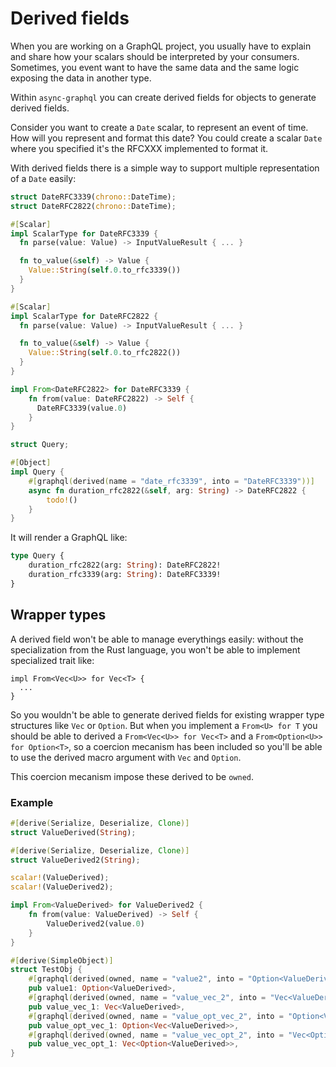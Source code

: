 # Derived fields

When you are working on a GraphQL project, you usually have to explain and share how your scalars should
be interpreted by your consumers. Sometimes, you event want to have the same data and the same logic exposing
the data in another type.

Within `async-graphql` you can create derived fields for objects to generate derived fields.

Consider you want to create a `Date` scalar, to represent an event of time.
How will you represent and format this date? You could create a scalar `Date` where you specified it's the RFCXXX
implemented to format it.

With derived fields there is a simple way to support multiple representation of a `Date` easily:

```rust
struct DateRFC3339(chrono::DateTime);
struct DateRFC2822(chrono::DateTime);

#[Scalar]
impl ScalarType for DateRFC3339 {
  fn parse(value: Value) -> InputValueResult { ... } 

  fn to_value(&self) -> Value {
    Value::String(self.0.to_rfc3339())
  }
}

#[Scalar]
impl ScalarType for DateRFC2822 {
  fn parse(value: Value) -> InputValueResult { ... } 

  fn to_value(&self) -> Value {
    Value::String(self.0.to_rfc2822())
  }
}

impl From<DateRFC2822> for DateRFC3339 {
    fn from(value: DateRFC2822) -> Self {
      DateRFC3339(value.0)
    }
}

struct Query;

#[Object]
impl Query {
    #[graphql(derived(name = "date_rfc3339", into = "DateRFC3339"))]
    async fn duration_rfc2822(&self, arg: String) -> DateRFC2822 {
        todo!()
    }
}
```

It will render a GraphQL like:

```graphql
type Query {
	duration_rfc2822(arg: String): DateRFC2822!
	duration_rfc3339(arg: String): DateRFC3339!
}
```

## Wrapper types

A derived field won't be able to manage everythings easily: without the specialization from the Rust language, you won't be able to implement specialized trait like:
```
impl From<Vec<U>> for Vec<T> {
  ...
}
```

So you wouldn't be able to generate derived fields for existing wrapper type structures like `Vec` or `Option`. But when you implement a `From<U> for T` you should be able to derived a `From<Vec<U>> for Vec<T>` and a `From<Option<U>> for Option<T>`, so a coercion mecanism has been included so you'll be able to use the derived macro argument with `Vec` and `Option`.

This coercion mecanism impose these derived to be `owned`.

### Example

```rust
#[derive(Serialize, Deserialize, Clone)]
struct ValueDerived(String);

#[derive(Serialize, Deserialize, Clone)]
struct ValueDerived2(String);

scalar!(ValueDerived);
scalar!(ValueDerived2);

impl From<ValueDerived> for ValueDerived2 {
    fn from(value: ValueDerived) -> Self {
        ValueDerived2(value.0)
    }
}

#[derive(SimpleObject)]
struct TestObj {
    #[graphql(derived(owned, name = "value2", into = "Option<ValueDerived2>"))]
    pub value1: Option<ValueDerived>,
    #[graphql(derived(owned, name = "value_vec_2", into = "Vec<ValueDerived2>"))]
    pub value_vec_1: Vec<ValueDerived>,
    #[graphql(derived(owned, name = "value_opt_vec_2", into = "Option<Vec<ValueDerived2>>"))]
    pub value_opt_vec_1: Option<Vec<ValueDerived>>,
    #[graphql(derived(owned, name = "value_vec_opt_2", into = "Vec<Option<ValueDerived2>>"))]
    pub value_vec_opt_1: Vec<Option<ValueDerived>>,
}
```
